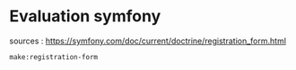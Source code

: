 
# Evaluation symfony

sources :
    https://symfony.com/doc/current/doctrine/registration_form.html

    make:registration-form